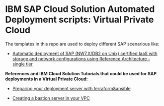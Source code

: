 # IBM SAP Cloud Solution Automated Deployment scripts: Virtual Private Cloud

The templates in this repo are used to deploy different SAP scenarious like:

- [Automatic deployment of SAP (NW7.X/DB2 on Unix) certified IaaS with storage and network configurations using Reference Architecture - single tier](https://github.com/IBM-Cloud/sap-automated-deployment-scripts/tree/dev/sapsingletierdb2)


**References and IBM Cloud Solution Tutorials that could be used for SAP deployments in a Virtual Private Cloud:**

- [Preparing your deployment server with terraform&ansible](https://github.com/IBM-Cloud/terraform-provider-ibm)

- [Creating a bastion server in your VPC](https://github.com/IBM-Cloud/vpc-tutorials/tree/master/vpc-secure-management-bastion-server)
